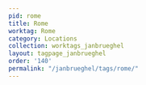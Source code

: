 ```yaml
---
pid: rome
title: Rome
worktag: Rome
category: Locations
collection: worktags_janbrueghel
layout: tagpage_janbrueghel
order: '140'
permalink: "/janbrueghel/tags/rome/"
---
```

